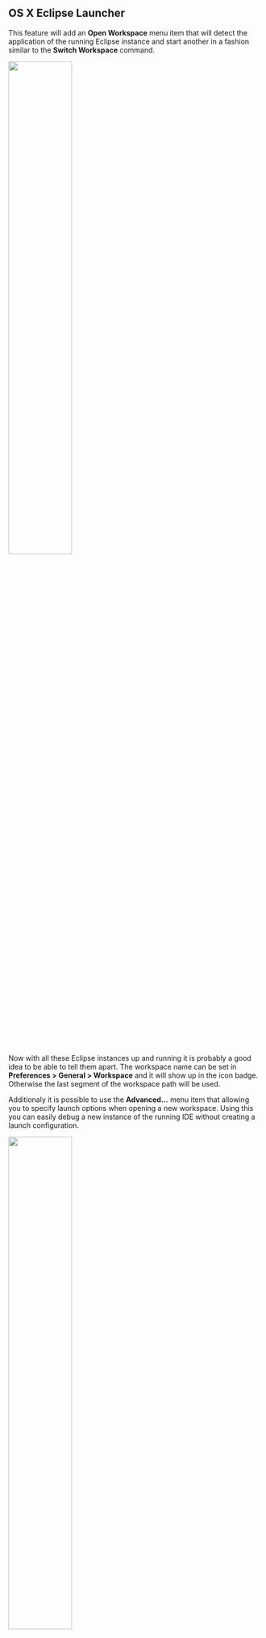 ## OS X Eclipse Launcher

This feature will add an **Open Workspace** menu item that will detect the application of the running Eclipse instance 
and start another in a fashion similar to the **Switch Workspace** command.

<img src="https://raw.github.com/turesheim/eclipse-utilities/master/images/osx-launcher.jpg" width="50%"/>

Now with all these Eclipse instances up and running it is probably a good idea to be able to tell them apart. The 
workspace name can be set in **Preferences > General > Workspace** and it will show up in the icon badge. Otherwise the
last segment of the workspace path will be used.

Additionaly it is possible to use the **Advanced...** menu item that allowing you to specify launch options when opening
a new workspace. Using this you can easily debug a new instance of the running IDE without creating a launch 
configuration.

<img src="https://raw.github.com/turesheim/eclipse-utilities/master/images/Open_Workspace.png" width="50%"/>

Note that OS X 10.6 or newer is required as this feature relies on the 
[open](http://developer.apple.com/library/mac/#documentation/Darwin/Reference/ManPages/man1/open.1.html) command's 
ability to pass on arguments.

## Installing

You can install from the <a href="http://marketplace.eclipse.org/content/osx-eclipse-launcher">Eclipse Marketplace</a>
or drag <a href="http://marketplace.eclipse.org/marketplace-client-intro?mpc_install=364668" title="Drag and drop into a
running Eclipse workspace to install OSX Eclipse Launcher">
<img src="https://marketplace.eclipse.org/sites/all/modules/custom/marketplace/images/installbutton.png" 
style="border: 0px; margin:0px; padding:0px; vertical-align:bottom;"/></a> into an running Eclipse instance.

If you have a version older than 3.0 installed you must uninstall this before installing version 3.0 or newer. Go to 
**Eclipse > About Eclipse > Installation Details**, select "OS X Eclipse Launcher Utility" and click **Uninstall...**. 
Automatic update from 2.0 or older to 3.0 or newer will not work and keeping both versions installed will lead to 
unpredictable behaviour.

## Building

Clone the project and from the root execute:

    mvn clean verify
    
When successful there will be a Eclipse p2 repository at *net.resheim.eclipse.launcher-site/target/repository* which you
can install from.

## License

Copyright © 2012-2020 Torkild Ulvøy Resheim and contributors. All rights reserved. This program and the accompanying 
materials are made available under the terms of the Eclipse Public License v1.0 which accompanies this distribution, and
is available at http://www.eclipse.org/legal/epl-v10.html
